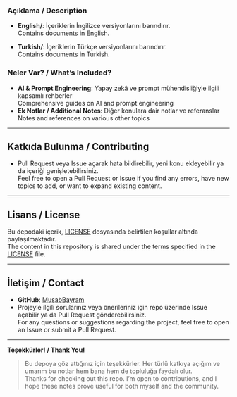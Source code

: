 ### Açıklama / Description
- **English/**: İçeriklerin İngilizce versiyonlarını barındırır.  
  Contains documents in English.
  
- **Turkish/**: İçeriklerin Türkçe versiyonlarını barındırır.  
  Contains documents in Turkish.

### Neler Var? / What’s Included?
- **AI & Prompt Engineering**: Yapay zekâ ve prompt mühendisliğiyle ilgili kapsamlı rehberler  
  Comprehensive guides on AI and prompt engineering  
- **Ek Notlar / Additional Notes**: Diğer konulara dair notlar ve referanslar  
  Notes and references on various other topics  

---

## Katkıda Bulunma / Contributing
- Pull Request veya Issue açarak hata bildirebilir, yeni konu ekleyebilir ya da içeriği genişletebilirsiniz.  
  Feel free to open a Pull Request or Issue if you find any errors, have new topics to add, or want to expand existing content.

---

## Lisans / License
Bu depodaki içerik, [LICENSE](./LICENSE) dosyasında belirtilen koşullar altında paylaşılmaktadır.  
The content in this repository is shared under the terms specified in the [LICENSE](./LICENSE) file.

---

## İletişim / Contact
- **GitHub**: [MusabBayram](https://github.com/MusabBayram)
- Projeyle ilgili sorularınız veya önerileriniz için repo üzerinde Issue açabilir ya da Pull Request gönderebilirsiniz.  
  For any questions or suggestions regarding the project, feel free to open an Issue or submit a Pull Request.

---

**Teşekkürler! / Thank You!**

> Bu depoya göz attığınız için teşekkürler. Her türlü katkıya açığım ve umarım bu notlar hem bana hem de topluluğa faydalı olur.  
> Thanks for checking out this repo. I’m open to contributions, and I hope these notes prove useful for both myself and the community.